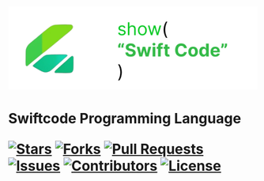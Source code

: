 ![Banner](https://github.com/Gfdcvn/SwiftCode/blob/d435f99882467b25a98e4d8a8469ed5d021881aa/assets/banner.png "Banner")
<h1>
  Swiftcode Programming Language
  
  [![Stars](https://img.shields.io/github/stars/revoltchat/self-hosted?style=flat-square&logoColor=white)](https://github.com/Gfdcvn/SwiftCode/stargazers)
  [![Forks](https://img.shields.io/github/forks/revoltchat/self-hosted?style=flat-square&logoColor=white)](https://github.com/Gfdcvn/SwiftCode/network/members)
  [![Pull Requests](https://img.shields.io/github/issues-pr/revoltchat/self-hosted?style=flat-square&logoColor=white)](https://github.com/Gfdcvn/SwiftCode/pulls)
  [![Issues](https://img.shields.io/github/issues/revoltchat/self-hosted?style=flat-square&logoColor=white)](https://github.com/Gfdcvn/SwiftCode/issues)
  [![Contributors](https://img.shields.io/github/contributors/revoltchat/self-hosted?style=flat-square&logoColor=white)](https://github.com/Gfdcvn/SwiftCode/graphs/contributors)
  [![License](https://img.shields.io/github/license/revoltchat/self-hosted?style=flat-square&logoColor=white)](https://github.com/Gfdcvn/SwiftCode/blob/main/LICENSE)
</h1>
